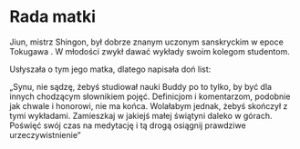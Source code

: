 # Rada matki

Jiun, mistrz Shingon, był dobrze znanym uczonym sanskryckim w epoce Tokugawa . W młodości zwykł dawać wykłady swoim kolegom studentom.

Usłyszała o tym jego matka, dlatego napisała doń list:

„Synu, nie sądzę, żebyś studiował nauki Buddy po to tylko, by być dla innych chodzącym słownikiem pojęć. Definicjom i komentarzom, podobnie jak chwale i honorowi, nie ma końca. Wolałabym jednak, żebyś skończył z tymi wykładami. Zamieszkaj w jakiejś małej świątyni daleko w górach. Poświęć swój czas na medytację i tą drogą osiągnij prawdziwe urzeczywistnienie”

